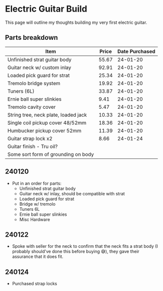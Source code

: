 # Electric Guitar Build

This page will outline my thoughts building my very first electric guitar.

## Parts breakdown

| Item                                  | Price | Date Purchased |
|---------------------------------------|-------|----------------|
| Unfinished strat guitar body          | 55.67 | 24-01-20       |
| Guitar neck w/ custom inlay           | 92.91 | 24-01-20       |
| Loaded pick guard for strat           | 25.34 | 24-01-20       |
| Tremolo bridge system                 | 19.92 | 24-01-20       |
| Tuners (6L)                           | 33.87 | 24-01-20       |
| Ernie ball super slinkies             | 9.41  | 24-01-20       |
| Tremolo cavity cover                  | 5.47  | 24-01-20       |
| String tree, neck plate, loaded jack  | 10.33 | 24-01-20       |
| Single coil pickup cover 48/52mm      | 18.36 | 24-01-20       |
| Humbucker pickup cover 52mm           | 11.39 | 24-01-20       |
| Guitar strap lock x2                  |  8.66 | 24-01-24       |
| Guitar finish - Tru oil?              |       |                |
| Some sort form of grounding on body   |       |                |

## 240120

- Put in an order for parts:<br>
    - Unfinished strat guitar body
    - Guitar neck w/ inlay, should be compatible with strat
    - Loaded pick guard for strat
    - Bridge w/ tremolo
    - Tuners 6L
    - Ernie ball super slinkies
    - Misc Hardware

## 240122

- Spoke with seller for the neck to confirm that the neck fits a strat body (I probably should've done this before buying 😅), they gave their assurance that it does fit.

## 240124

- Purchased strap locks
